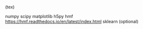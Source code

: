 (tex)

numpy
scipy
matplotlib
h5py
hmf <https://hmf.readthedocs.io/en/latest/index.html>
sklearn (optional)